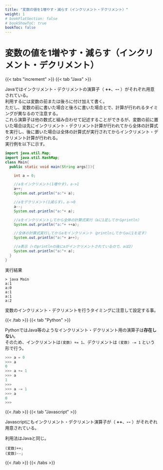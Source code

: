 ```yaml
---
title: "変数の値を1増やす・減らす（インクリメント・デクリメント）"
weight: 1
# bookFlatSection: false
# bookShowToC: true
bookToc: false
---
```


# 変数の値を1増やす・減らす（インクリメント・デクリメント）

{{< tabs "increment" >}}
{{< tab "Java" >}}

Javaではインクリメント・デクリメントの演算子（ **++**、**--** ）がそれぞれ用意されている。  
利用するには変数の前または後ろに付け加えて書く。  
ただし、変数の前に書いた場合と後ろに書いた場合とで、計算が行われるタイミングが異なるので注意する。  
これら演算子は他の数式と組み合わせて記述することができるが、変数の前に置いた場合は先にインクリメント・デクリメント計算が行われてから全体の計算式を実行し、後に置いた場合は全体の計算式が実行されてからインクリメント・デクリメント計算が行われる。  
実行例を以下に示す。

```java
import java.util.Map;
import java.util.HashMap;
class Main{
  public static void main(String args[]){

    int a = 0;

    //aをインクリメント(1増やす)。a->1
    a++;
    System.out.println("a:"+ a);

    //aをデクリメント(1減らす)。a->0
    a--;
    System.out.println("a:"+ a);

    //aをインクリメントしてから全体の計算式実行（aに1足してからprintln）
    System.out.println("a:"+ ++a);

    //全体の計算式実行してからaをインクリメント（printlnしてからaに1を足す）
    System.out.println("a:"+ a++);

    //a表示（↑のprintlnの後にaがインクリメントされているので、aは2）
    System.out.println("a:"+ a);
  }
}
```

実行結果

```
> java Main
a:1
a:0
a:1
a:1
a:2
```

変数のインクリメント・デクリメントを行うタイミングに注意して設定する事。

{{< /tab >}}
{{< tab "Python" >}}

PythonではJava等のようなインクリメント・デクリメント用の演算子は**存在しない**。  
そのため、インクリメントは```(変数) += 1```、デクリメントは ```(変数) -= 1``` という形で行う。  

```python
>>> a = 0
>>> a
0
>>> a += 1
>>> a
1
>>>
>>> a -= 1
>>> a
0
>>>
```

{{< /tab >}}
{{< tab "Javascript" >}}

Javascriptにもインクリメント・デクリメント演算子が（ **++**、**--** ）がそれぞれ用意されている。  

利用法はJavaと同じ。

```
(変数)++;
(変数)--;
```

{{< /tab >}}
{{< /tabs >}}


